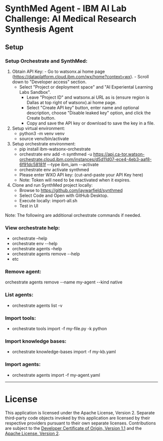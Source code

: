# **SynthMed Agent - IBM AI Lab Challenge: AI Medical Research Synthesis Agent**

## Setup

### Setup Orchestrate and SynthMed:
1. Obtain API Key:
        - Go to watsonx.ai home page (https://dataplatform.cloud.ibm.com/wx/home?context=wx).
        - Scroll down to "Developer access" section.
	- Select "Project or deployment space" and "AI Experiental Learning Labs Sandbox".
        - Leave "Project ID" and watsonx.ai URL as is (ensure region is Dallas at top right of watsonx).ai home page.
        - Select "Create API key" button, enter name and optional description, choose "Disable leaked key" option, and click the Create button.
        - Copy and save the API key or download to save the key in a file.
2. Setup virtual environment:
	- python3 -m venv venv
	- source venv/bin/activate
3. Setup orchestrate environment:
	- pip install ibm-watsonx-orchestrate
	- orchestrate env add -n synthmed -u https://api.ca-tor.watson-orchestrate.cloud.ibm.com/instances/d5d11d07-ece4-4eb3-aaf8-6f91dc58181f --type ibm_iam --activate
	- orchestrate env activate synthmed
	- Please enter WXO API key:  (cut-and-paste your API Key here) 
	- Note: Token will need to be reactivated when it expires.
4. Clone and run SynthMed project locally:
	- Browse to https://github.com/jaywarfield/synthmed
	- Select Code and Open with GitHub Desktop.
	- Execute locally: import-all.sh
	- Test in UI

Note: The following are additional orchestrate commands if needed.

### View orchestrate help:
- orchestrate –help
- orchestrate env --help
- orchestrate agents –help
- orchestrate agents remove --help
- etc

### Remove agent:
 orchestrate agents remove --name my-agent --kind native

### List agents:
- orchestrate agents list -v

### Import tools:
- orchestrate tools import -f my-file.py -k python

### Import knowledge bases:
- orchestrate knowledge-bases import -f my-kb.yaml

### Import agents:
- orchestrate agents import -f my-agent.yaml

---

# License

This application is licensed under the Apache License, Version 2.  Separate third-party code objects invoked by this application are licensed by their respective providers pursuant to their own separate licenses.  Contributions are subject to the [Developer Certificate of Origin, Version 1.1](https://developercertificate.org/) and the [Apache License, Version 2](https://www.apache.org/licenses/LICENSE-2.0.txt).

